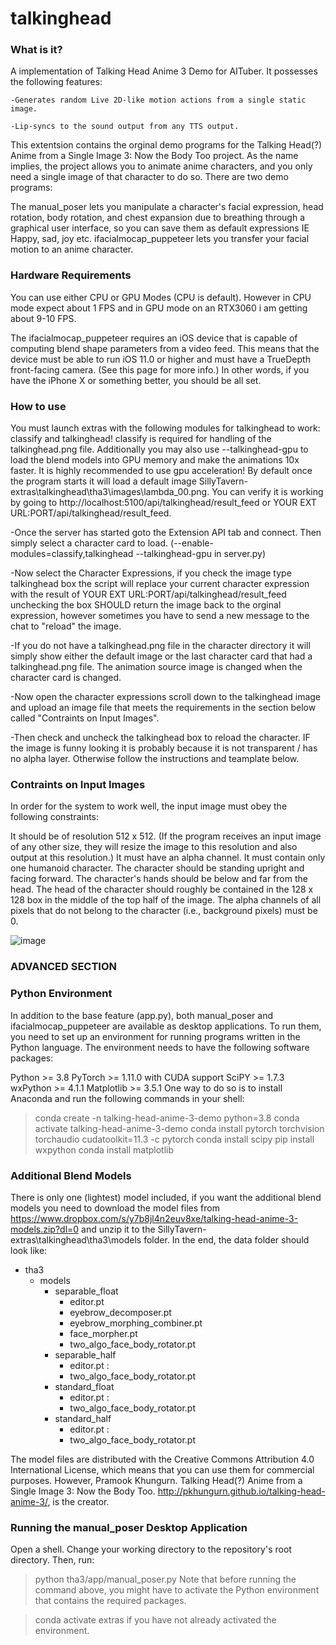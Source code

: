 # talkinghead

### What is it?
A implementation of Talking Head Anime 3 Demo for AITuber. It possesses the following features:

    -Generates random Live 2D-like motion actions from a single static image.

    -Lip-syncs to the sound output from any TTS output.

This extentsion contains the orginal demo programs for the Talking Head(?) Anime from a Single Image 3: Now the Body Too project. As the name implies, the project allows you to animate anime characters, and you only need a single image of that character to do so. There are two demo programs:

The manual_poser lets you manipulate a character's facial expression, head rotation, body rotation, and chest expansion due to breathing through a graphical user interface, so you can save them as default expressions IE Happy, sad, joy etc.
ifacialmocap_puppeteer lets you transfer your facial motion to an anime character.

### Hardware Requirements
You can use either CPU or GPU Modes (CPU is default). However in CPU mode expect about 1 FPS and in GPU mode on an RTX3060 i am getting about 9-10 FPS. 

The ifacialmocap_puppeteer requires an iOS device that is capable of computing blend shape parameters from a video feed. This means that the device must be able to run iOS 11.0 or higher and must have a TrueDepth front-facing camera. (See this page for more info.) In other words, if you have the iPhone X or something better, you should be all set.

### How to use
You must launch extras with the following modules for talkinghead to work: classify and talkinghead!
classify is required for handling of the talkinghead.png file. Additionally you may also use --talkinghead-gpu to load the blend models into GPU memory and make the animations 10x faster. It is highly recommended to use gpu acceleration! By default once the program starts it will load a default image SillyTavern-extras\talkinghead\tha3\images\lambda_00.png. You can verify it is working by going to http://localhost:5100/api/talkinghead/result_feed or YOUR EXT URL:PORT/api/talkinghead/result_feed. 

-Once the server has started goto the Extension API tab and connect. Then simply select a character card to load. (--enable-modules=classify,talkinghead --talkinghead-gpu in server.py)

-Now select the Character Expressions, if you check the image type talkinghead box the script will replace your current character expression with the result of YOUR EXT URL:PORT/api/talkinghead/result_feed unchecking the box SHOULD return the image back to the orginal expression, however sometimes you have to send a new message to the chat to "reload" the image.

-If you do not have a talkinghead.png file in the character directory it will simply show either the default image or the last character card that had a talkinghead.png file. The animation source image is changed when the character card is changed. 

-Now open the character expressions scroll down to the talkinghead image and upload an image file that meets the requirements in the section below called "Contraints on Input Images".

-Then check and uncheck the talkinghead box to reload the character. IF the image is funny looking it is probably because it is not transparent / has no alpha layer. Otherwise follow the instructions and teamplate below. 

### Contraints on Input Images
In order for the system to work well, the input image must obey the following constraints:

It should be of resolution 512 x 512. (If the program receives an input image of any other size, they will resize the image to this resolution and also output at this resolution.)
It must have an alpha channel.
It must contain only one humanoid character.
The character should be standing upright and facing forward.
The character's hands should be below and far from the head.
The head of the character should roughly be contained in the 128 x 128 box in the middle of the top half of the image.
The alpha channels of all pixels that do not belong to the character (i.e., background pixels) must be 0.

<img alt="image" src="https://github.com/miketako3/talking-head-anime-3-demo-for-aituber/blob/main/docs/input_spec.png?raw=true">












### ADVANCED SECTION

### Python Environment
In addition to the base feature (app.py), both manual_poser and ifacialmocap_puppeteer are available as desktop applications. To run them, you need to set up an environment for running programs written in the Python language. The environment needs to have the following software packages:

Python >= 3.8
PyTorch >= 1.11.0 with CUDA support
SciPY >= 1.7.3
wxPython >= 4.1.1
Matplotlib >= 3.5.1
One way to do so is to install Anaconda and run the following commands in your shell:

> conda create -n talking-head-anime-3-demo python=3.8
> conda activate talking-head-anime-3-demo
> conda install pytorch torchvision torchaudio cudatoolkit=11.3 -c pytorch
> conda install scipy
> pip install wxpython
> conda install matplotlib

### Additional Blend Models
There is only one (lightest) model included, if you want the additional blend models you need to download the model files from https://www.dropbox.com/s/y7b8jl4n2euv8xe/talking-head-anime-3-models.zip?dl=0 and unzip it to the SillyTavern-extras\talkinghead\tha3\models folder. In the end, the data folder should look like:

+ tha3
  + models
    + separable_float
      - editor.pt
      - eyebrow_decomposer.pt
      - eyebrow_morphing_combiner.pt
      - face_morpher.pt
      - two_algo_face_body_rotator.pt
    + separable_half
      - editor.pt
          :
      - two_algo_face_body_rotator.pt
    + standard_float
      - editor.pt
          :
      - two_algo_face_body_rotator.pt
    + standard_half
      - editor.pt
          :
      - two_algo_face_body_rotator.pt

The model files are distributed with the Creative Commons Attribution 4.0 International License, which means that you can use them for commercial purposes. However, Pramook Khungurn. Talking Head(?) Anime from a Single Image 3: Now the Body Too. http://pkhungurn.github.io/talking-head-anime-3/, is the creator.

### Running the manual_poser Desktop Application
Open a shell. Change your working directory to the repository's root directory. Then, run:

> python tha3/app/manual_poser.py
Note that before running the command above, you might have to activate the Python environment that contains the required packages. 

> conda activate extras
if you have not already activated the environment.




